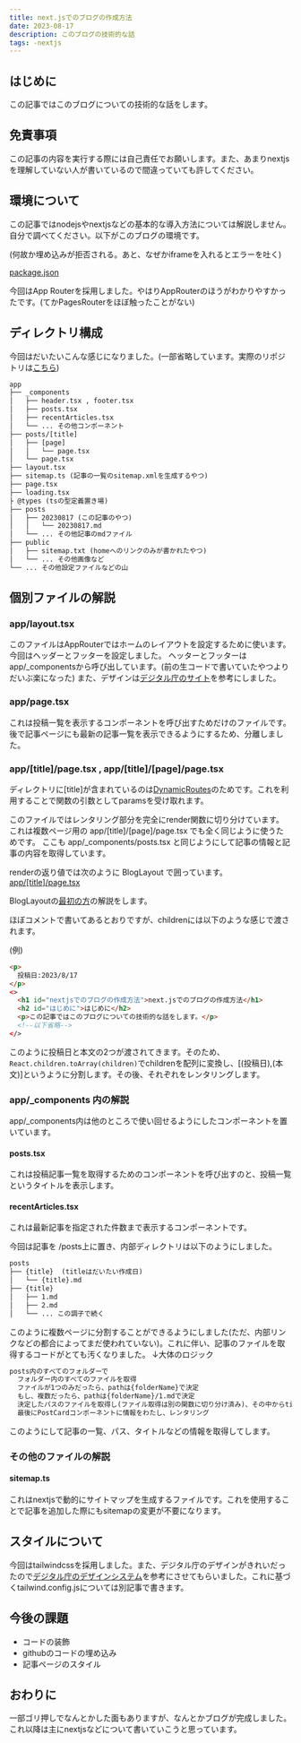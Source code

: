 ```yaml
---
title: next.jsでのブログの作成方法
date: 2023-08-17
description: このブログの技術的な話
tags: -nextjs
---
```


## はじめに

この記事ではこのブログについての技術的な話をします。

## 免責事項

この記事の内容を実行する際には自己責任でお願いします。また、あまりnextjsを理解していない人が書いているので間違っていても許してください。

## 環境について

この記事ではnodejsやnextjsなどの基本的な導入方法については解説しません。自分で調べてください。以下がこのブログの環境です。

(何故か埋め込みが拒否される。あと、なぜかiframeを入れるとエラーを吐く)

<!-- <iframe src="https://github.com/chakkun1121/blog/blob/eae906353ef1c040e40bc360491468f69d4d2023/package.json#L11-L40"> -->

[package.json](https://github.com/chakkun1121/blog/blob/eae906353ef1c040e40bc360491468f69d4d2023/package.json#L11-L40)

今回はApp Routerを採用しました。やはりAppRouterのほうがわかりやすかったです。(てかPagesRouterをほぼ触ったことがない)

## ディレクトリ構成

今回はだいたいこんな感じになりました。(一部省略しています。実際のリポジトリは[こちら](https://github.com/chakkun1121/blog))

```txt
app
├── _components
│   ├── header.tsx , footer.tsx
│   ├── posts.tsx
│   ├── recentArticles.tsx
│   └── ... その他コンポーネント
├── posts/[title]
│   ├── [page]
│   │   └── page.tsx
│   └── page.tsx
├── layout.tsx
├── sitemap.ts (記事の一覧のsitemap.xmlを生成するやつ)
├── page.tsx
├── loading.tsx
├ @types (tsの型定義置き場)
├── posts
│   ├── 20230817 (この記事のやつ)
│   │   └── 20230817.md
│   └── ... その他記事のmdファイル
├── public
│   ├── sitemap.txt (homeへのリンクのみが書かれたやつ)
│   └── ... その他画像など
└── ... その他設定ファイルなどの山
```

## 個別ファイルの解説

### app/layout.tsx

このファイルはAppRouterではホームのレイアウトを設定するために使います。今回はヘッダーとフッターを設定しました。
ヘッターとフッターはapp/\_componentsから呼び出しています。(前の生コードで書いていたやつよりだいぶ楽になった)
また、デザインは[デジタル庁のサイト](https://www.digital.go.jp/experimental/)を参考にしました。

### app/page.tsx

これは投稿一覧を表示するコンポーネントを呼び出すためだけのファイルです。後で記事ページにも最新の記事一覧を表示できるようにするため、分離しました。

### app/\[title]/page.tsx , app/\[title]/\[page]/page.tsx

ディレクトリに\[title]が含まれているのは[DynamicRoutes](https://nextjs.org/docs/app/building-your-application/routing/dynamic-routes)のためです。これを利用することで関数の引数としてparamsを受け取れます。

このファイルではレンタリング部分を完全にrender関数に切り分けています。これは複数ページ用の app/\[title]/\[page]/page.tsx でも全く同じように使うためです。
ここも app/\_components/posts.tsx と同じようにして記事の情報と記事の内容を取得しています。

renderの返り値では次のように BlogLayout で囲っています。
[app/\[title\]/page.tsx](https://github.com/chakkun1121/blog/blob/9ba0b099d88e0a902fd8a5761d76bfd30fb07d94/app/posts/%5Btitle%5D/page.tsx#L20-L26)

BlogLayoutの[最初の方](https://github.com/chakkun1121/blog/blob/9733ece296665c79443bde8d391676c671deee2e/app/posts/%5Btitle%5D/page.tsx#L44)の解説をします。

ほぼコメントで書いてあるとおりですが、childrenには以下のような感じで渡されます。

(例)

```html
<p>
  投稿日:2023/8/17
</p>
<>
  <h1 id="nextjsでのブログの作成方法">next.jsでのブログの作成方法</h1>
  <h2 id="はじめに">はじめに</h2>
  <p>この記事ではこのブログについての技術的な話をします。</p>
  <!--以下省略-->
</>
```

このように投稿日と本文の2つが渡されてきます。そのため、`React.children.toArray(children)`でchildrenを配列に変換し、\[(投稿日),(本文)]というように分割します。その後、それぞれをレンタリングします。

### app/\_components 内の解説

app/\_components内は他のところで使い回せるようにしたコンポーネントを置いています。

#### posts.tsx

これは投稿記事一覧を取得するためのコンポーネントを呼び出すのと、投稿一覧というタイトルを表示します。

#### recentArticles.tsx

これは最新記事を指定された件数まで表示するコンポーネントです。

今回は記事を /posts上に置き、内部ディレクトリは以下のようにしました。

```txt
posts
├── {title}  (titleはだいたい作成日)
│   └── {title}.md
├── {title}
│   ├── 1.md
│   ├── 2.md
│   └── ... この調子で続く
```

このように複数ページに分割することができるようにしました(ただ、内部リンクなどの都合によってまだ使われていない)。これに伴い、記事のファイルを取得するコードがとても汚くなりました。
↓大体のロジック

```txt
posts内のすべてのフォルダーで
  フォルダー内のすべてのファイルを取得
  ファイルが1つのみだったら、pathは{folderName}で決定
  もし、複数だったら、pathは{folderName}/1.mdで決定
  決定したパスのファイルを取得し(ファイル取得は別の関数に切り分け済み)、その中からtitleなどの情報を取得
  最後にPostCardコンポーネントに情報をわたし、レンタリング
```

このようにして記事の一覧、パス、タイトルなどの情報を取得してします。

### その他のファイルの解説

#### sitemap.ts

これはnextjsで動的にサイトマップを生成するファイルです。これを使用することで記事を追加した際にもsitemapの変更が不要になります。

## スタイルについて

今回はtailwindcssを採用しました。また、デジタル庁のデザインがきれいだったので[デジタル庁のデザインシステム](https://www.digital.go.jp/policies/servicedesign/designsystem)を参考にさせてもらいました。これに基づくtailwind.config.jsについては別記事で書きます。

## 今後の課題

- コードの装飾
- githubのコードの埋め込み
- 記事ページのスタイル

## おわりに

一部ゴリ押しでなんとかした面もありますが、なんとかブログが完成しました。これ以降は主にnextjsなどについて書いていこうと思っています。
